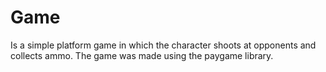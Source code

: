 # Game

Is a simple platform game in which the character shoots at opponents and collects ammo.
The game was made using the paygame library.
